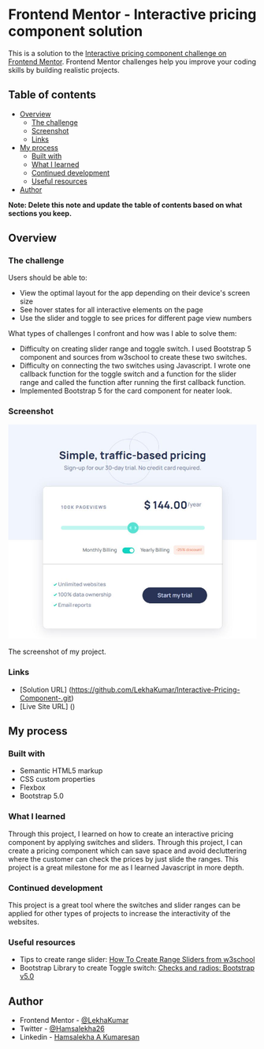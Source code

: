 # Frontend Mentor - Interactive pricing component solution

This is a solution to the [Interactive pricing component challenge on Frontend Mentor](https://www.frontendmentor.io/challenges/interactive-pricing-component-t0m8PIyY8). Frontend Mentor challenges help you improve your coding skills by building realistic projects. 

## Table of contents

- [Overview](#overview)
  - [The challenge](#the-challenge)
  - [Screenshot](#screenshot)
  - [Links](#links)
- [My process](#my-process)
  - [Built with](#built-with)
  - [What I learned](#what-i-learned)
  - [Continued development](#continued-development)
  - [Useful resources](#useful-resources)
- [Author](#author)


**Note: Delete this note and update the table of contents based on what sections you keep.**

## Overview

### The challenge

Users should be able to:

- View the optimal layout for the app depending on their device's screen size
- See hover states for all interactive elements on the page
- Use the slider and toggle to see prices for different page view numbers

What types of challenges I confront and how was I able to solve them:

- Difficulty on creating slider range and toggle switch. I used Bootstrap 5 component and sources from w3school to create these two switches.
- Difficulty on connecting the two switches using Javascript. I wrote one callback function for the toggle switch and a function for the slider range and called the function after running the first callback function. 
- Implemented Bootstrap 5 for the card component for neater look. 

### Screenshot

![](images/screenshot.JPG)

The screenshot of my project. 

### Links

- [Solution URL] (https://github.com/LekhaKumar/Interactive-Pricing-Component-.git)
- [Live Site URL] ()

## My process

### Built with

- Semantic HTML5 markup
- CSS custom properties
- Flexbox
- Bootstrap 5.0

### What I learned

Through this project, I learned on how to create an interactive pricing component by applying switches and sliders. Through this project, I can create a pricing component which can save space and avoid decluttering where the customer can check the prices by just slide the ranges. This project is a great milestone for me as I learned Javascript in more depth. 



### Continued development

This project is a great tool where the switches and slider ranges can be applied for other types of projects to increase the interactivity of the websites. 

### Useful resources

- Tips to create range slider: [How To Create Range Sliders from w3school](https://www.w3schools.com/howto/howto_js_rangeslider.asp)
- Bootstrap Library to create Toggle switch: [Checks and radios: Bootstrap v5.0](https://getbootstrap.com/docs/5.0/forms/checks-radios/#switches)


## Author

- Frontend Mentor - [@LekhaKumar](https://www.frontendmentor.io/profile/LekhaKumar)
- Twitter - [@Hamsalekha26](https://www.twitter.com/@Hamsalekha26)
- Linkedin - [Hamsalekha A Kumaresan](https://www.linkedin.com/in/hamsalekha-a-kumaresan-5b0676207/)



